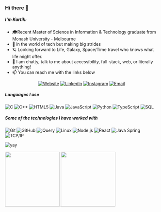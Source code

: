 ### Hi there 👋

<!--
**KP-MIT/KP-MIT** is a ✨ _special_ ✨ repository because its `README.md` (this file) appears on your GitHub profile.

Here are some ideas to get you started:

- 🔭 I’m currently working on ...
- 🌱 I’m currently learning ...
- 👯 I’m looking to collaborate on ...
- 🤔 I’m looking for help with ...
- 💬 Ask me about ...
- 📫 How to reach me: ...
- 😄 Pronouns: ...
- ⚡ Fun fact: ...
-->

##### I'm Kartik:

- 🎓Recent Master of Science in Information & Technology graduate from Monash University - Melbourne
- :test_tube: in the world of tech but making big strides
- 🪐 Looking forward to Life, Galaxy, Space/Time travel who knows what life might offer. 
- :speech_balloon: I am chatty, talk to me about accessibility, full-stack, web, or literally anything!
- :mailbox: You can reach me with the links below

<p align="center">
<a href="https://developerkartikpathak.online"><img alt="Website" src="https://img.shields.io/badge/Website-developerkartikpathak-blue?style=flat-square&logo=google-chrome"></a>
<a href="https://www.linkedin.com/in/developer-kartik-pathak/"><img alt="LinkedIn" src="https://img.shields.io/badge/LinkedIn-Kartik%20Pathak-blue?style=flat-square&logo=linkedin"></a>
<a href="https://www.instagram.com/blunt_chill_baked/"><img alt="Instagram" src="https://img.shields.io/badge/Instagram-blunt_chill_baked_-blue?style=flat-square&logo=instagram"></a>
<a href="mailto:kartikpathak33@gmail.com"><img alt="Email" src="https://img.shields.io/badge/Email-kartikpathak33@gmail.com-blue?style=flat-square&logo=gmail"></a>
</p>

##### Languages I use

![C](https://img.shields.io/badge/-C-000000?style=flat&logo=c)
![C++](https://img.shields.io/badge/-C++-000000?style=flat&logo=c%2B%2B)
![HTML5](https://img.shields.io/badge/-HTML5-000000?style=flat&logo=html5)
![Java](https://img.shields.io/badge/-Java-000000?style=flat&logo=java)
![JavaScript](https://img.shields.io/badge/-JavaScript-000000?style=flat&logo=javascript)
![Python](https://img.shields.io/badge/-Python-000000?style=flat&logo=python)
![TypeScript](https://img.shields.io/badge/-TypeScript-000000?style=flat&logo=typescript)
![SQL](https://img.shields.io/badge/-SQL-000000?style=flat&logo=postgresql)

##### Some of the technologies I have worked with

![Git](https://img.shields.io/badge/-Git-222222?style=flat&logo=git&logoColor=F05032)
![GitHub](https://img.shields.io/badge/-GitHub-222222?style=flat&logo=github&logoColor=181717)
![jQuery](https://img.shields.io/badge/-jQuery-222222?style=flat&logo=jQuery&logoColor=0769AD)
![Linux](https://img.shields.io/badge/-Linux-222222?style=flat&logo=linux&logoColor=FCC624)
![Node.js](https://img.shields.io/badge/-Node.js-222222?style=flat&logo=node.js&logoColor=339933)
![React](https://img.shields.io/badge/-React-222222?style=flat&logo=React&logoColor=61DAFB)
![Java Spring](https://img.shields.io/badge/-Spring-222222?style=flat&logo=spring&logoColor=6DB33F)
![TCP/IP](https://img.shields.io/badge/-TCP/IP-222222?style=flat&logo=cisco&logoColor=white)

![yay](https://raw.githubusercontent.com/urbanisierung/urbanisierung/master/that-was-more-work-than-i-thought.svg)

<a href="https://github.com/KP-MIT">
  <img height="180em" src="https://github-readme-stats.vercel.app/api?username=KP-MIT&theme=buefy&show_icons=true" />
  <img height="180em" src="https://github-readme-stats.vercel.app/api/top-langs/?username=KP-MIT&theme=buefy&layout=compact" />
</a>
